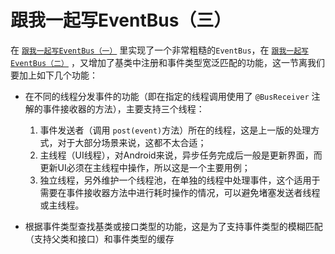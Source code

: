 # 跟我一起写EventBus（三）

在 [`跟我一起写EventBus（一）`](how-to-write-an-eventbus-part1.md) 里实现了一个非常粗糙的`EventBus`，在 [`跟我一起写EventBus（二）`](how-to-write-an-eventbus-part2.md) ，又增加了基类中注册和事件类型宽泛匹配的功能，这一节离我们要加上如下几个功能：

* 在不同的线程分发事件的功能（即在指定的线程调用使用了 `@BusReceiver` 注解的事件接收器的方法），主要支持三个线程：
	1. 事件发送者（调用 `post(event)`方法）所在的线程，这是上一版的处理方式，对于大部分场景来说，这都不太合适；
	2. 主线程（UI线程），对Android来说，异步任务完成后一般是更新界面，而更新UI必须在主线程中操作，所以这是一个主要用例；
	3. 独立线程，另外维护一个线程池，在单独的线程中处理事件，这个适用于需要在事件接收器方法中进行耗时操作的情况，可以避免堵塞发送者线程或主线程。

* 根据事件类型查找基类或接口类型的功能，这是为了支持事件类型的模糊匹配（支持父类和接口）和事件类型的缓存


